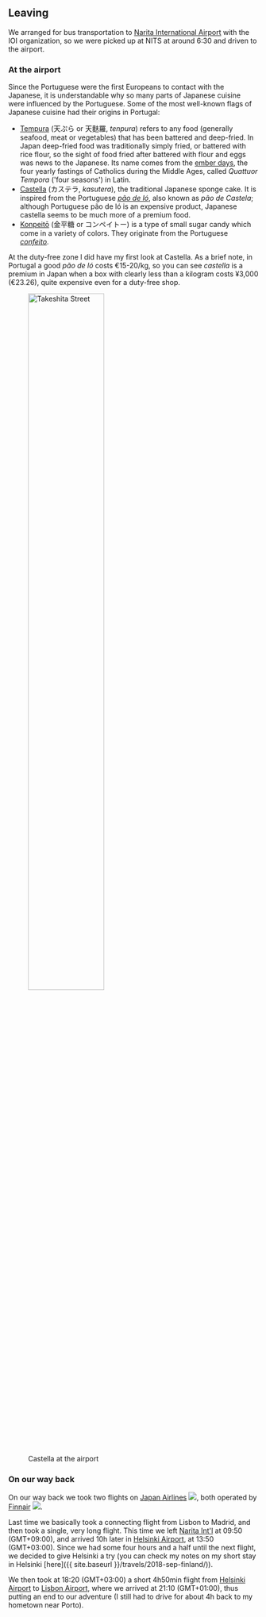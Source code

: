 ## Leaving

We arranged for bus transportation to [Narita International Airport](https://en.wikipedia.org/wiki/Narita_International_Airport) with the IOI organization, so we were picked up at NITS at around 6:30 and driven to the airport.

### At the airport

Since the Portuguese were the first Europeans to contact with the Japanese, it is understandable why so many parts of Japanese cuisine were influenced by the Portuguese. Some of the most well-known flags of Japanese cuisine had their origins in Portugal:
- [Tempura](https://en.wikipedia.org/wiki/Tempura) (天ぷら or 天麩羅, *tenpura*) refers to any food (generally seafood, meat or vegetables) that has been battered and deep-fried. In Japan deep-fried food was traditionally simply fried, or battered with rice flour, so the sight of food fried after battered with flour and eggs was news to the Japanese. Its name comes from the [ember days](https://en.wikipedia.org/wiki/Ember_days), the four yearly fastings of Catholics during the Middle Ages, called *Quattuor Tempora* ('four seasons') in Latin.
- [Castella](https://en.wikipedia.org/wiki/Castella) (カステラ, *kasutera*), the traditional Japanese sponge cake. It is inspired from the Portuguese [*pão de ló*](https://pt.wikipedia.org/wiki/P%C3%A3o_de_l%C3%B3), also known as *pão de Castela*; although Portuguese pão de ló is an expensive product, Japanese castella seems to be much more of a premium food.
- [Konpeitō](https://en.wikipedia.org/wiki/Konpeit%C5%8D) (金平糖 or コンペイトー) is a type of small sugar candy which come in a variety of colors. They originate from the Portuguese [*confeito*](https://en.wikipedia.org/wiki/Comfit).

At the duty-free zone I did have my first look at Castella. As a brief note, in Portugal a good *pão de ló* costs €15-20/kg, so you can see *castella* is a premium in Japan when a box with clearly less than a kilogram costs ¥3,000 (€23.26), quite expensive even for a duty-free shop.

<div class="div-of-images">
    <figure>
        <img src="https://drive.google.com/uc?export=download&id=1Lo-XnlLyWaU753tY4C3taTTXcurkXacj" alt="Takeshita Street" style="display: inline" width="60%">
        <figcaption>Castella at the airport</figcaption>
    </figure>
</div>

### On our way back

On our way back we took two flights on [Japan Airlines](https://en.wikipedia.org/wiki/Japan_Airlines) <img class="inline" src="https://logos-download.com/wp-content/uploads/2016/05/Japan_Airlines_JAL_logo.png">, both operated by [Finnair](https://en.wikipedia.org/wiki/Finnair) <img class="inline" src="https://airhex.com/images/airline-logos/finnair.png">.

Last time we basically took a connecting flight from Lisbon to Madrid, and then took a single, very long flight. This time we left [Narita Int'l](https://en.wikipedia.org/wiki/Narita_International_Airport) at 09:50 (GMT+09:00), and arrived 10h later in [Helsinki Airport](https://en.wikipedia.org/wiki/Helsinki_Airport), at 13:50 (GMT+03:00). Since we had some four hours and a half until the next flight, we decided to give Helsinki a try (you can check my notes on my short stay in Helsinki [here]({{ site.baseurl }}/travels/2018-sep-finland/)).

We then took at 18:20 (GMT+03:00) a short 4h50min flight from [Helsinki Airport](https://en.wikipedia.org/wiki/Helsinki_Airport) to [Lisbon Airport](https://en.wikipedia.org/wiki/Lisbon_Airport), where we arrived at 21:10 (GMT+01:00), thus putting an end to our adventure (I still had to drive for about 4h back to my hometown near Porto).

